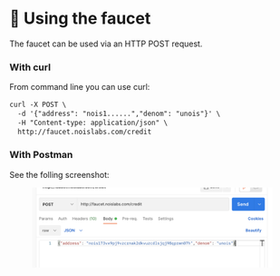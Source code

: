# 🚰 Using the faucet

The faucet can be used via an HTTP POST request.

### With curl

From command line you can use curl:

```shell
curl -X POST \
  -d '{"address": "nois1......","denom": "unois"}' \
  -H "Content-type: application/json" \
  http://faucet.noislabs.com/credit
```

### With Postman

See the folling screenshot:

<figure><img src="../.gitbook/assets/postman_faucet.png" alt=""><figcaption></figcaption></figure>
